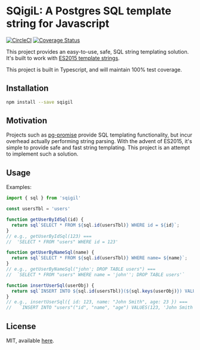 # SQigiL: A Postgres SQL template string for Javascript

[![CircleCI](https://circleci.com/gh/twooster/sqigil.svg?style=svg)](https://circleci.com/gh/twooster/sqigil)
[![Coverage Status](https://coveralls.io/repos/github/twooster/sqigil/badge.svg)](https://coveralls.io/github/twooster/sqigil)

This project provides an easy-to-use, safe, SQL string templating
solution. It's built to work with
[ES2015 template strings](https://developer.mozilla.org/en-US/docs/Web/JavaScript/Reference/Template_literals).

This project is built in Typescript, and will maintain 100% test
coverage.

## Installation

```sh
npm install --save sqigil
```

## Motivation

Projects such as [pg-promise](https://github.com/vitaly-t/pg-promise) provide
SQL templating functionality, but incur overhead actually performing
string parsing. With the advent of ES2015, it's simple to provide safe
and fast string templating. This project is an attempt to implement such
a solution.

## Usage

Examples:

```javascript
import { sql } from 'sqigil'

const usersTbl = 'users'

function getUserByIdSql(id) {
  return sql`SELECT * FROM ${sql.id(usersTbl)} WHERE id = ${id}`;
}
// e.g., getUserByIdSql(123) ===
//  'SELECT * FROM "users" WHERE id = 123'

function getUserByNameSql(name) {
  return sql`SELECT * FROM ${sql.id(usersTbl)} WHERE name= ${name}`;
}
// e.g., getUserByNameSql("john'; DROP TABLE users") ===
//  `SELECT * FROM "users" WHERE name = 'john''; DROP TABLE users'`

function insertUserSql(userObj) {
  return sql`INSERT INTO ${sql.id(usersTbl)}(${sql.keys(userObj)}) VALUES(${sql.values(userObj})`;
}
// e.g., insertUserSql({ id: 123, name: "John Smith", age: 23 }) ===
//   `INSERT INTO "users"("id", "name", "age") VALUES(123, 'John Smith', 23)`
```

## License

MIT, available [here](https://github.com/twooster/sqigil/blob/master/LICENSE).
